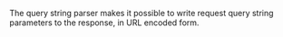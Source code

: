The query string parser makes it possible to write request query string parameters to the response, in URL encoded form.
